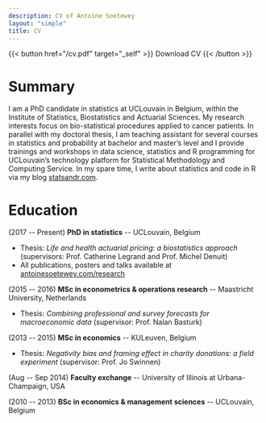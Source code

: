 ```yaml
---
description: CV of Antoine Soetewey
layout: "simple"
title: CV
---
```


{{< button href="/cv.pdf" target="_self" >}}
Download CV
{{< /button >}}

# Summary

I am a PhD candidate in statistics at UCLouvain in Belgium, within the Institute of Statistics, Biostatistics and Actuarial Sciences. My research interests focus on bio-statistical procedures applied to cancer patients. In parallel with my doctoral thesis, I am teaching assistant for several courses in statistics and probability at bachelor and master’s level and I provide trainings and workshops in data science, statistics and R programming for UCLouvain’s technology platform for Statistical Methodology and Computing Service. In my spare time, I write about statistics and code in R via my blog [statsandr.com](https://statsandr.com/).

# Education

(2017 -- Present) **PhD in statistics** -- UCLouvain, Belgium

- Thesis: *Life and health actuarial pricing: a biostatistics approach* (supervisors: Prof. Catherine Legrand and Prof. Michel Denuit)
- All publications, posters and talks available at [antoinesoetewey.com/research](https://antoinesoetewey.com/research/)

(2015 -- 2016) **MSc in econometrics & operations research** -- Maastricht University, Netherlands 

- Thesis: *Combining professional and survey forecasts for macroeconomic data* (supervisor: Prof. Nalan Basturk)

(2013 -- 2015) **MSc in economics** -- KULeuven, Belgium

- Thesis: *Negativity bias and framing effect in charity donations: a field experiment* (supervisor: Prof. Jo Swinnen)

(Aug -- Sep 2014) **Faculty exchange** -- University of Illinois at Urbana-Champaign, USA

(2010 -- 2013) **BSc in economics & management sciences** -- UCLouvain, Belgium


